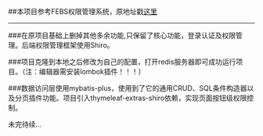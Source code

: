 ##本项目参考FEBS权限管理系统，原地址戳[这里](https://github.com/wuyouzhuguli/FEBS-Shiro)

--------


###在原项目基础上删掉其他多余功能,只保留了核心功能，登录认证及权限管理。后端权限管理框架使用Shiro。


###项目克隆到本地之后修改为自己的配置，打开redis服务器即可成功运行项目。（注：编辑器需安装lombok插件！！！）


###数据访问层使用mybatis-plus，使用到了它的通用CRUD、SQL条件构造器以及分页插件功能。项目引入thymeleaf-extras-shiro依赖，实现页面按钮级权限控制。

未完待续...
